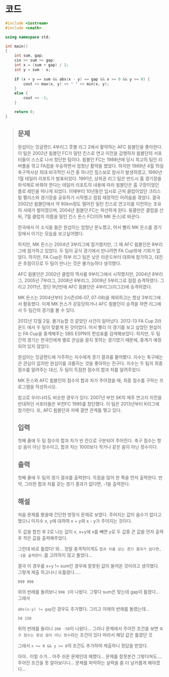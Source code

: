 # 코드

```c++
#include <iostream>
#include <cmath>

using namespace std;

int main()
{
    int sum, gap;
    cin >> sum >> gap;
    int x = (sum + gap) / 2;
    int y = sum - x;
    
    if (x + y == sum && abs(x - y) == gap && x >= 0 && y >= 0) {
        cout << max(x, y) << " " << min(x, y);
    }
    else {
        cout << -1;
    }

    return 0;
}
```



> ## 문제
>
> 원섭이는 잉글랜드 4부리그 풋볼 리그 2에서 활약하는 AFC 윔블던을 좋아한다. 이 팀은 2002년 윔블던 FC가 밀턴 킨스로 연고 이전을 감행하자 윔블던의 서포터들이 스스로 나서 창단한 팀이다. 윔블던 FC는 1988년에 당시 최고의 팀인 리버풀을 꺾고 FA컵을 우승하면서 엄청난 활약을 했었다. 하지만 1989년 4월 15일 축구역사상 최대 비극적인 사건 중 하나인 힐스보로 참사가 발생하였고, 1990년 1월 테일러 리포트가 발표되었다. 1991년, 상위권 리그 팀은 반드시 홈 경기장을 좌석제로 바꿔야 한다는 테일러 리포트의 내용에 따라 윔블던은 홈 구장이었던 플로 레인을 떠나게 되었다. 이때부터 10년동안 임시로 근처 클럽이었던 크리스털 팰리스와 경기장을 공유하기 시작했고 점점 재정적인 어려움을 겪었다. 결국 2002년 윔블던에서 약 90km정도 떨어진 밀턴 킨스로 연고지를 이전하는 초유의 사태가 벌어졌으며, 2004년 윔블던 FC는 파산하게 된다. 윙클만은 클럽을 산 뒤, 7월 클럽의 이름을 밀턴 킨스 돈스 FC(이하 MK 돈스)로 바꾼다.
>
> 한국에서 이 소식을 들은 원섭이는 엄청난 분노했고, 어서 빨리 MK 돈스를 경기장에서 이기는 모습을 보고싶어했다.
>
> 하지만, MK 돈스는 2004년 3부리그에 참가했지만, 그 때 AFC 윔블던은 8부리그에 참가하고 있었다. 두 팀이 공식 경기에서 만나려면 FA Cup밖에 기회가 없었다. 하지만, FA Cup은 하부 리그 팀은 낮은 라운드부터 대회에 참가하고, 대진은 추첨이므로 두 팀이 만나는 것은 불가능하다 생각했다.
>
> AFC 윔블던은 2002년 클럽의 역사를 9부리그에서 시작했지만, 2004년 8부리그, 2005년 7부리그, 2008년 6부리그, 2009년 5부리그로 점점 승격하였다. 그리고 2011년, 창단 9년만에 AFC 윔블던은 4부리그(리그2)에 승격하였다.
>
> MK 돈스는 2004년부터 2시즌(06-07, 07-08)을 제외하고는 항상 3부리그에서 활동했다. 이제 MK 돈스가 강등당하거나 AFC 윔블던이 승격을 하면 리그에서 두 팀간의 경기를 볼 수 있다.
>
> 2012년 12월 2일. 불가능할 것 같았던 사건이 일어났다. 2012-13 FA Cup 2라운드 에서 두 팀이 맞붙게 된 것이었다. 어서 빨리 이 경기를 보고 싶었던 원섭이는 FA Cup을 중계해주는 SBS ESPN의 편성표를 검색해보았다. 하지만, 두 팀간의 경기는 한국인에게 별로 관심을 끌지 못하는 경기였기 때문에, 중계가 예정되어 있지 않았다.
>
> 원섭이는 잉글랜드에 거주하는 지수에게 경기 결과를 물어봤다. 지수는 축구에는 큰 관심이 없지만 원섭이를 괴롭히는 것을 좋아하는 친구다. 지수는 두 팀의 최종 점수를 알려주는 대신, 두 팀이 득점한 점수의 합과 차를 알려주었다.
>
> MK 돈스와 AFC 윔블던의 점수의 합과 차가 주어졌을 때, 최종 점수를 구하는 프로그램을 작성하시오.
>
> 참고로 우리나라도 비슷한 경우가 있다. 2007년 부천 SK의 제주 연고지 이전을 반대하던 서포터들은 부천FC 1995를 창단했다. 이 팀은 2013년부터 K리그에 참가한다. 또, AFC 윔블던과 자매 결연 관계를 맺고 있다.
>
> ## 입력
>
> 첫째 줄에 두 팀 점수의 합과 차가 빈 칸으로 구분되어 주어진다. 축구 점수는 항상 음이 아닌 정수이고, 합과 차는 1000보다 작거나 같은 음이 아닌 정수이다.
>
> ## 출력
>
> 첫째 줄에 두 팀의 경기 결과를 출력한다. 득점을 많이 한 쪽을 먼저 출력한다. 만약, 그러한 합과 차를 갖는 경기 결과가 없다면, -1을 출력한다.
>
> ## 해설
>
> 처음 문제를 봤을때 간단한 방정식 문제로 보였다. 주어지는 값이 음수가 없다고 했으니 미지수 x, y에 대하여 x + y와 x - y가 주어지는 것이다.
>
> 두 값을 합친 후 2로 나눈 값이 x, x+y에 x를 빼면 y로 두 값중 큰  값을 먼저 출력 후 작은 값을 출력해주었다.
>
> 그런데 바로 틀렸다! 와... 정말 충격적이게도 `합과 차를 갖는 경기 결과가 없다면, -1을 출력한다.`를 고려하지 않고 풀었다...
>
> 결국 이 경우를 x+y != sum인 경우에 잘못된 값이 들어온 것이라고 생각했다. 그렇게 제출 하고나니 또틀렸다.....
>
> ```
> 999 998
> ```
>
> 위의 반례를 돌려보니 `998 1`이 나왔다. 그렇다 sum은 맞는데  gap이 틀렸다... 그래서
>
> `abs(x-y) != gap`인 경우도 추가했다. 그리고 아래의 반례를 돌렸는데...
>
> ```
> 50 150
> ```
>
> 위의 반례를 돌리니 `100 -50`이 나왔다... 그러나 문제에서 주어진 조건을 보면 `축구 점수는 항상 음이 아닌 정수`라는 조건이 있다 따라서 해당 값은 틀렸던 것
>
> 그래서 `x >= 0 && y >= 0`의 조건도 추가하여 제출하니 정답을 받았다.
>
> 아아.. 이럴 수가... 아주 쉬운 문제인데 헤맸다... 문제를 잘못본건 그렇다쳐도.... 주어진 조건을 못 알아보다니...  문제를 파악하는 실력을 좀 더 날카롭게 해야겠다...
